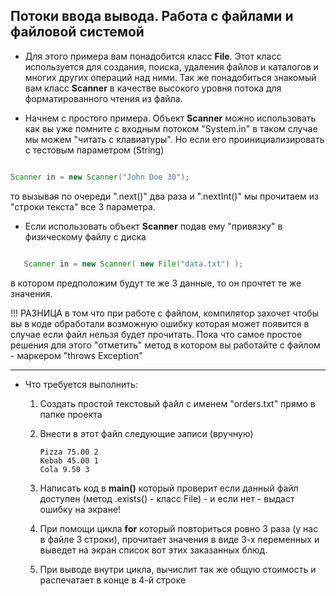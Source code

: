 ## Потоки ввода вывода. Работа с файлами и файловой системой


* Для этого примера вам понадобится класс **File**. Этот класс используется для создания, поиска, удаления файлов и каталогов и многих других операций над ними. Так же понадобиться знакомый вам класс **Scanner** в качестве высокого уровня потока для форматированного чтения из файла.

* Начнем с простого примера. Объект **Scanner** можно использовать как вы уже помните с входным потоком "System.in" в таком случае мы можем "читать с клавиатуры". Но если его проинициализировать с тестовым параметром (String)

```Java

Scanner in = new Scanner("John Doe 30");


```

то вызывая по очереди ".next()" два раза и ".nextInt()" мы прочитаем из "строки текста" все 3 параметра.


* Если использовать объект **Scanner** подав ему "привязку" в физическому файлу с диска
 

```Java

   Scanner in = new Scanner( new File("data.txt") );


```

в котором предположим будут те же 3 данные, то он прочтет те же значения.

!!! РАЗНИЦА в том что при работе с файлом, компилятор захочет чтобы вы в коде обработали
возможную ошибку которая может появится в случае если файл нельзя будет прочитать. Пока что самое простое решения для этого "отметить" метод в котором вы работайте с файлом - маркером "throws Exception"


---


*  Что требуется выполнить:
   1. Создать простой текстовый файл с именем "orders.txt" прямо в папке проекта
   2. Внести в этот файл следующие записи (вручную)

      ```
      Pizza 75.00 2
      Kebab 45.00 1
      Cola 9.50 3   
      ```   

   3. Написать код в **main()** который проверит если данный файл доступен (метод .exists() - класс File) - и если нет - выдаст ошибку на экране!
   4. При помощи цикла **for** который повториться ровно 3 раза (у нас в файле 3 строки), прочитает значения в виде 3-х переменных и выведет на экран список вот этих заказанных блюд.
   5. При выводе внутри цикла, вычислит так же общую стоимость и распечатает в конце в 4-й строке   